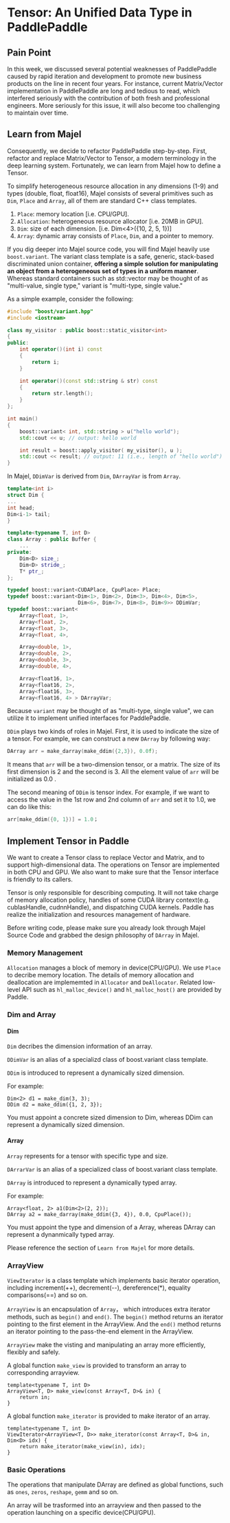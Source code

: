# Tensor: An Unified Data Type in PaddlePaddle

## Pain Point

In this week, we discussed several potential weaknesses of PaddlePaddle caused by rapid iteration and development to promote new business products on the line in recent four years. For instance, current Matrix/Vector implementation in PaddlePaddle are long and tedious to read, which interfered seriously with the contribution of both fresh and professional engineers. More seriously for this issue, it will also become too challenging to maintain over time.


## Learn from Majel

Consequently, we decide to refactor PaddlePaddle step-by-step. First, refactor and replace Matrix/Vector to Tensor, a modern terminology in the deep learning system. Fortunately, we can learn from Majel how to define a Tensor.

To simplify heterogeneous resource allocation in any dimensions (1-9) and types (double, float, float16), Majel consists of several primitives such as `Dim`, `Place` and `Array`, all of them are standard C++ class templates.

1. `Place`: memory location [i.e. CPU/GPU].
2. `Allocation`: heterogeneous resource allocator [i.e. 20MB in GPU].
3. `Dim`: size of each dimension. [i.e. Dim<4>({10, 2, 5, 1})]
4. `Array`: dynamic array consists of `Place`, `Dim`, and a pointer to memory.

If you dig deeper into Majel source code, you will find Majel heavily use `boost.variant`. The variant class template is a safe, generic, stack-based discriminated union container, **offering a simple solution for manipulating an object from a heterogeneous set of types in a uniform manner**. Whereas standard containers such as std::vector may be thought of as "multi-value, single type," variant is "multi-type, single value."

As a simple example, consider the following:

```c++
#include "boost/variant.hpp"
#include <iostream>

class my_visitor : public boost::static_visitor<int>
{
public:
    int operator()(int i) const
    {
        return i;
    }

    int operator()(const std::string & str) const
    {
        return str.length();
    }
};

int main()
{
    boost::variant< int, std::string > u("hello world");
    std::cout << u; // output: hello world

    int result = boost::apply_visitor( my_visitor(), u );
    std::cout << result; // output: 11 (i.e., length of "hello world")
}
```

In Majel, `DDimVar` is derived from `Dim`, `DArrayVar` is from `Array`.

```c++
template<int i>
struct Dim {
...  
int head;
Dim<i-1> tail;
}
```

```c++
template<typename T, int D>
class Array : public Buffer {
    ...
private:
    Dim<D> size_;
    Dim<D> stride_;
    T* ptr_;
};
```

```c++
typedef boost::variant<CUDAPlace, CpuPlace> Place;
typedef boost::variant<Dim<1>, Dim<2>, Dim<3>, Dim<4>, Dim<5>,
                       Dim<6>, Dim<7>, Dim<8>, Dim<9>> DDimVar;
typedef boost::variant<
    Array<float, 1>,
    Array<float, 2>,
    Array<float, 3>,
    Array<float, 4>,

    Array<double, 1>,
    Array<double, 2>,
    Array<double, 3>,
    Array<double, 4>,

    Array<float16, 1>,
    Array<float16, 2>,
    Array<float16, 3>,
    Array<float16, 4> > DArrayVar;
```

Because `variant` may be thought of as "multi-type, single value", we can utilize it to implement unified interfaces for PaddlePaddle.

`DDim` plays two kinds of roles in Majel. First, it is used to indicate the size of a tensor. For example, we can construct a new `DArray` by following way:

 ```c++
 DArray arr = make_darray(make_ddim({2,3}), 0.0f);
 ```
 It means that `arr` will be a two-dimension tensor, or a matrix. The size of its first dimension is 2 and the second is 3. All the element value of `arr` will be initialized as 0.0 .

 The second meaning of `DDim` is tensor index. For example, if we want to access the value in the 1st row and 2nd column of `arr` and set it to 1.0, we can do like this:

 ```c++
 arr[make_ddim({0, 1})] = 1.0；
 ```

## Implement Tensor in Paddle

We want to create a Tensor class to replace Vector and Matrix, and to support high-dimensional data. The operations on Tensor are implemented in both CPU and GPU. We also want to make sure that the Tensor interface is friendly to its callers.

Tensor is only responsible for describing computing. It will not take charge of memory allocation policy, handles of some CUDA library context(e.g. cublasHandle, cudnnHandle), and dispatching CUDA kernels. Paddle has realize the initialization and resources management of hardware.

Before writing code, please make sure you already look through Majel Source Code and grabbed the design philosophy of `DArray` in Majel.


### Memory Management
`Allocation` manages a block of memory in device(CPU/GPU). We use `Place` to decribe memory location. The details of memory allocation and deallocation are implememted in `Allocator` and `DeAllocator`. Related low-level API such as `hl_malloc_device()` and `hl_malloc_host()` are provided by Paddle.

### Dim and Array
#### Dim

`Dim` decribes the dimension information of an array.

`DDimVar` is an alias of a specializd class of boost.variant class template.

`DDim` is introduced to represent a dynamically sized dimension.

For example:

```
Dim<2> d1 = make_dim(3, 3);
DDim d2 = make_ddim({1, 2, 3});
```

You must appoint a concrete sized dimension to Dim, whereas DDim can represent a dynamically sized dimension.
#### Array

`Array` represents for a tensor with specific type and size.

`DArrarVar` is an alias of a specialized class of boost.variant class template.

`DArray` is introduced to represent a dynamically typed array.

For example:

```
Array<float, 2> a1(Dim<2>(2, 2));
DArray a2 = make_darray(make_ddim({3, 4}), 0.0, CpuPlace());
```

You must appoint the type and dimension of a Array, whereas DArray can represent a dynanmically typed array.


Please reference the section of `Learn from Majel` for more details.

### ArrayView

`ViewIterator` is a class template which implements basic iterator operation, including increment(++), decrement(--), dereference(*), equality comparisons(==) and so on.

`ArrayView` is an encapsulation of `Array`， which introduces extra iterator methods, such as `begin()` and `end()`. The `begin()` method returns an iterator pointing to the first element in the ArrayView. And the `end()` method returns an iterator pointing to the pass-the-end element in the ArrayView.

`ArrayView` make the visting and manipulating an array more efficiently, flexibly and safely.


A global function `make_view` is provided to transform an array to corresponding arrayview.

```
template<typename T, int D>
ArrayView<T, D> make_view(const Array<T, D>& in) {
    return in;
}
```

A global function `make_iterator` is provided to make iterator of an array.

```
template<typename T, int D>
ViewIterator<ArrayView<T, D>> make_iterator(const Array<T, D>& in, Dim<D> idx) {
    return make_iterator(make_view(in), idx);
}
```

### Basic Operations

The operations that manipulate DArray are defined as global functions, such as `ones`, `zeros`, `reshape`, `gemm` and so on.

An array will be trasformed into an arrayview and then passed to the operation launching on a specific device(CPU/GPU).
